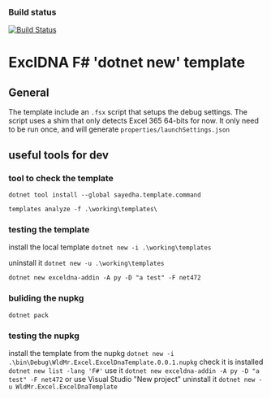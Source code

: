 ### Build status

[![Build Status](https://dev.azure.com/WldMr/WieldMore.io/_apis/build/status/WieldMore-io.WldMr.Excel.ExcelDnaTemplate?branchName=master)](https://dev.azure.com/WldMr/WieldMore.io/_build/latest?definitionId=16&branchName=master)

# ExclDNA F# 'dotnet new' template

## General
The template include an `.fsx` script that setups the debug settings.
The script uses a shim that only detects Excel 365 64-bits for now.
It only need to be run once, and will generate `properties/launchSettings.json`

## useful tools for dev
### tool to check the template
`dotnet tool install --global sayedha.template.command`

`templates analyze -f .\working\templates\`

### testing the template
install the local template
`dotnet new -i .\working\templates`

uninstall it
`dotnet new -u .\working\templates`

`dotnet new exceldna-addin -A py -D "a test" -F net472`

### buliding the nupkg
`dotnet pack`


### testing the nupkg
install the template from the nupkg
`dotnet new -i .\bin\Debug\WldMr.Excel.ExcelDnaTemplate.0.0.1.nupkg`
check it is installed
`dotnet new list -lang 'F#'`
use it 
`dotnet new exceldna-addin -A py -D "a test" -F net472`
or use Visual Studio "New project"
uninstall it 
`dotnet new -u WldMr.Excel.ExcelDnaTemplate`



